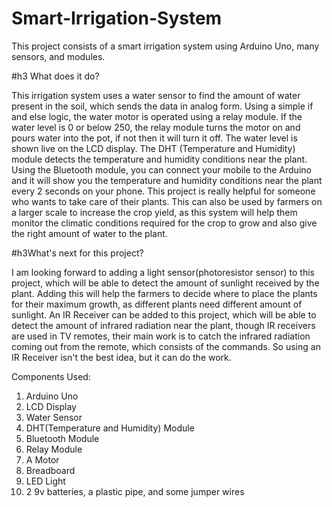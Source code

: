 # Smart-Irrigation-System
This project consists of a smart irrigation system using Arduino Uno, many sensors, and modules.

#h3 What does it do?

This irrigation system uses a water sensor to find the amount of water present in the soil, which sends the data in analog form. Using a simple if and else logic, the water motor is operated using a relay module. If the water level is 0 or below 250, the relay module turns the motor on and pours water into the pot, if not then it will turn it off. The water level is shown live on the LCD display. The DHT (Temperature and Humidity) module detects the temperature and humidity conditions near the plant. Using the Bluetooth module, you can connect your mobile to the Arduino and it will show you the temperature and humidity conditions near the plant every 2 seconds on your phone. This project is really helpful for someone who wants to take care of their plants. This can also be used by farmers on a larger scale to increase the crop yield, as this system will help them monitor the climatic conditions required for the crop to grow and also give the right amount of water to the plant.

#h3What's next for this project?

I am looking forward to adding a light sensor(photoresistor sensor) to this project, which will be able to detect the amount of sunlight received by the plant. Adding this will help the farmers to decide where to place the plants for their maximum growth, as different plants need different amount of sunlight. An IR Receiver can be added to this project, which will be able to detect the amount of infrared radiation near the plant, though IR receivers are used in TV remotes, their main work is to catch the infrared radiation coming out from the remote, which consists of the commands. So using an IR Receiver isn't the best idea, but it can do the work.

Components Used:
1) Arduino Uno
2) LCD Display
3) Water Sensor
4) DHT(Temperature and Humidity) Module
5) Bluetooth Module
6) Relay Module
7) A Motor
8) Breadboard
9) LED Light
10) 2 9v batteries, a plastic pipe, and some jumper wires

